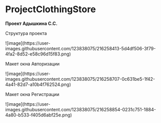 # ProjectClothingStore
<b>Проект Адышкина С.С.</b>
<p>Структура проекта</p>
<p>![image](https://user-images.githubusercontent.com/123838075/216258413-5d4df506-3f79-4fa2-8d52-e58c96d15f83.png)</p>
<p>Макет окна Авторизации</p>
<p>![image](https://user-images.githubusercontent.com/123838075/216258707-0c631be5-1f42-4a41-82d7-a10b4f762524.png)</p>
<p>Макет  окна Регистрации</p>
<p>![image](https://user-images.githubusercontent.com/123838075/216258854-0231c751-1884-4a80-b533-f405d6abf25e.png)</p>
